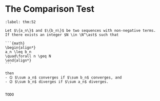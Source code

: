 # The Comparison Test

````{prf:theorem} Comparison Test
:label: thm:52

Let $\{a_n\}$ and $\{b_n\}$ be two sequences with non-negative terms. If there exists an integer $N \in \N^\ast$ such that

```{math}
\begin{align*}
a_n \leq b_n
\quad\forall n \geq N
\end{align*}
```

then
- ➀ $\sum a_n$ converges if $\sum b_n$ converges, and
- ➁ $\sum b_n$ diverges if $\sum a_n$ diverges.

````

````{prf:proof}

TODO

````
